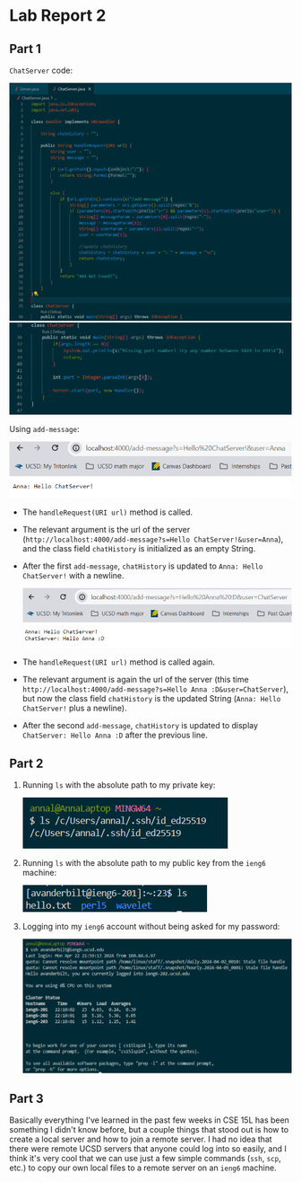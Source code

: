 # Lab Report 2

## Part 1

`ChatServer` code: 

  ![Image](chatservercode1.png)
  ![Image](chatservercode2.png)

Using `add-message`:

  ![Image](addmsg1.png)

- The `handleRequest(URI url)` method is called.
- The relevant argument is the url of the server (`http://localhost:4000/add-message?s=Hello ChatServer!&user=Anna`), and the class field `chatHistory` is initialized as an empty String.
- After the first `add-message`, `chatHistory` is updated to `Anna: Hello ChatServer!` with a newline.

  ![Image](addmsg2.png)

- The `handleRequest(URI url)` method is called again.
- The relevant argument is again the url of the server (this time `http://localhost:4000/add-message?s=Hello Anna :D&user=ChatServer`), but now the class field `chatHistory` is the updated String (`Anna: Hello ChatServer!` plus a newline).
- After the second `add-message`, `chatHistory` is updated to display `ChatServer: Hello Anna :D` after the previous line. 


## Part 2 

1. Running `ls` with the absolute path to my private key:

   ![Image](part2_1.png)

2. Running `ls` with the absolute path to my public key from the `ieng6` machine:

   ![Image](part2_2.png)

3. Logging into my `ieng6` account without being asked for my password:

   ![Image](part2_3.png)


## Part 3 

Basically everything I've learned in the past few weeks in CSE 15L has been something I didn't know before, but a couple things that stood out is how to create a local server and how to join a remote server. I had no idea that there were remote UCSD servers that anyone could log into so easily, and I think it's very cool that we can use just a few simple commands (`ssh`, `scp`, etc.) to copy our own local files to a remote server on an `ieng6` machine. 
   
